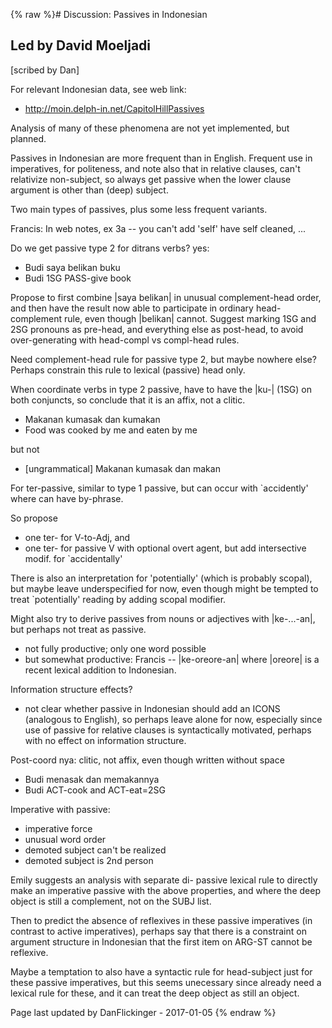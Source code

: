 {% raw %}# Discussion: Passives in Indonesian

## Led by David Moeljadi

\[scribed by Dan\]

For relevant Indonesian data, see web link:

- <http://moin.delph-in.net/CapitolHillPassives>

Analysis of many of these phenomena are not yet implemented, but
planned.

Passives in Indonesian are more frequent than in English. Frequent use
in imperatives, for politeness, and note also that in relative clauses,
can't relativize non-subject, so always get passive when the lower
clause argument is other than (deep) subject.

Two main types of passives, plus some less frequent variants.

Francis: In web notes, ex 3a -- you can't add 'self' have self cleaned,
...

Do we get passive type 2 for ditrans verbs? yes:

- Budi saya belikan buku
- Budi 1SG PASS-give book

Propose to first combine \|saya belikan\| in unusual complement-head
order, and then have the result now able to participate in ordinary
head-complement rule, even though \|belikan\| cannot. Suggest marking
1SG and 2SG pronouns as pre-head, and everything else as post-head, to
avoid over-generating with head-compl vs compl-head rules.

Need complement-head rule for passive type 2, but maybe nowhere else?
Perhaps constrain this rule to lexical (passive) head only.

When coordinate verbs in type 2 passive, have to have the \|ku-\| (1SG)
on both conjuncts, so conclude that it is an affix, not a clitic.

- Makanan kumasak dan kumakan
- Food was cooked by me and eaten by me

but not

- \[ungrammatical\] Makanan kumasak dan makan

For ter-passive, similar to type 1 passive, but can occur with
\`accidently' where can have by-phrase.

So propose

- one ter- for V-to-Adj, and
- one ter- for passive V with optional overt agent, but add
intersective modif. for \`accidentally'

There is also an interpretation for 'potentially' (which is probably
scopal), but maybe leave underspecified for now, even though might be
tempted to treat \`potentially' reading by adding scopal modifier.

Might also try to derive passives from nouns or adjectives with
\|ke-...-an\|, but perhaps not treat as passive.

- not fully productive; only one word possible
- but somewhat productive: Francis -- \|ke-oreore-an\| where
\|oreore\| is a recent lexical addition to Indonesian.

Information structure effects?

- not clear whether passive in Indonesian should add an ICONS
(analogous to English), so perhaps leave alone for now, especially
since use of passive for relative clauses is syntactically
motivated, perhaps with no effect on information structure.

Post-coord nya: clitic, not affix, even though written without space

- Budi menasak dan memakannya
- Budi ACT-cook and ACT-eat=2SG

Imperative with passive:

- imperative force
- unusual word order
- demoted subject can't be realized
- demoted subject is 2nd person

Emily suggests an analysis with separate di- passive lexical rule to
directly make an imperative passive with the above properties, and where
the deep object is still a complement, not on the SUBJ list.

Then to predict the absence of reflexives in these passive imperatives
(in contrast to active imperatives), perhaps say that there is a
constraint on argument structure in Indonesian that the first item on
ARG-ST cannot be reflexive.

Maybe a temptation to also have a syntactic rule for head-subject just
for these passive imperatives, but this seems unecessary since already
need a lexical rule for these, and it can treat the deep object as still
an object.

Page last updated by DanFlickinger - 2017-01-05
{% endraw %}